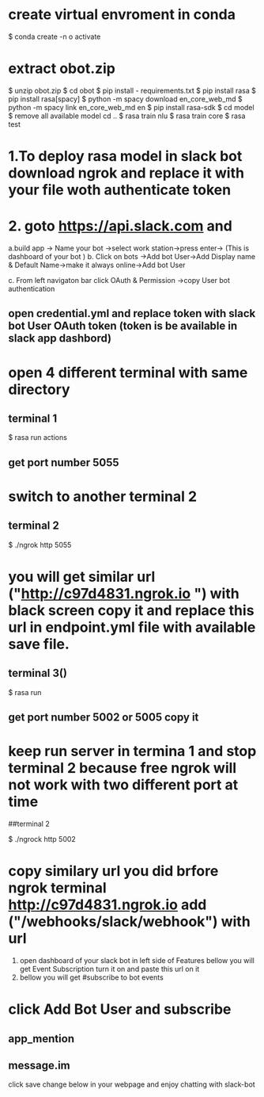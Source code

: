 # create virtual envroment in conda
$ conda create -n o activate
# extract obot.zip 
$ unzip obot.zip
$ cd obot
$ pip install - requirements.txt
$ pip install rasa
$ pip install rasa[spacy]
$ python -m spacy download en_core_web_md
$ python -m spacy link en_core_web_md en
$ pip install rasa-sdk
$ cd model
$ remove all available model 
cd ..
$ rasa train nlu
$ rasa train core
$ rasa test

# 1.To deploy rasa model in slack bot download ngrok and replace it with your file woth authenticate token
# 2. goto https://api.slack.com and 
a.build app -> Name your bot ->select work station->press enter->
(This is dashboard of your bot )
b. Click on bots ->Add bot User->Add Display name & Default Name->make it always online->Add bot User

c. From left navigaton bar click OAuth & Permission ->copy User bot authentication

## open credential.yml and replace token with slack bot User OAuth token (token is be available in slack app dashbord)
# open 4 different terminal with same directory
## terminal 1

$ rasa run actions

## get port number 5055
# switch to another terminal 2
## terminal 2

$ ./ngrok http 5055

# you will get similar url ("http://c97d4831.ngrok.io ") with black screen copy it and replace this url in endpoint.yml file with available save file.
## terminal 3()

$ rasa run

## get port number 5002 or 5005 copy it 
# keep run server  in termina 1 and stop terminal 2 because free ngrok will not work  with two different port at time
##terminal 2 

$ ./ngrock http 5002

# copy similary url you did brfore ngrok terminal http://c97d4831.ngrok.io add ("/webhooks/slack/webhook") with url
1. open dashboard of your slack bot in left side of Features bellow you will get Event Subscription turn it on and paste this url on it
2. bellow you will get #subscribe to bot events

# click Add Bot User and subscribe 
## app_mention
## message.im

click save change below in your webpage and enjoy chatting with slack-bot 
